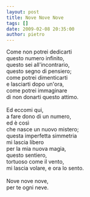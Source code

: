 ```yaml
---
layout: post
title: Nove Nove Nove
tags: []
date: 2009-02-08 20:35:00
author: pietro
---
```

Come non potrei dedicarti<br/>questo numero infinito,<br/>questo sei all'incontrario,<br/>questo segno di pensiero;<br/>come potrei dimenticarti<br/>e lasciarti dopo un'ora,<br/>come potrei immaginare<br/>di non donarti questo attimo.<br/><br/>Ed eccomi qui,<br/>a fare dono di un numero,<br/>ed è così<br/>che nasce un nuovo mistero;<br/>questa imperfetta simmetria<br/>mi lascia libero<br/>per la mia nuova magia,<br/>questo sentiero,<br/>tortuoso come il vento,<br/>mi lascia volare, e ora lo sento.<br/><br/>Nove nove nove,<br/>per te ogni neve.
